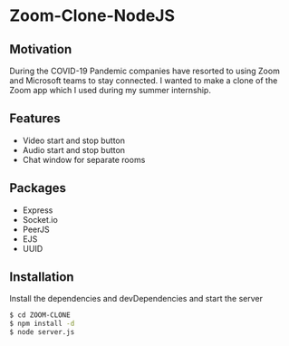 # Zoom-Clone-NodeJS

## Motivation 

During the COVID-19 Pandemic companies have resorted to using Zoom and Microsoft teams to stay connected. 
I wanted to make a clone of the Zoom app which I used during my summer internship.

## Features

- Video start and stop button
- Audio start and stop button
- Chat window for separate rooms

## Packages 

- Express
- Socket.io
- PeerJS
- EJS
- UUID

## Installation 

Install the dependencies and devDependencies and start the server

```sh
$ cd ZOOM-CLONE
$ npm install -d
$ node server.js
```
